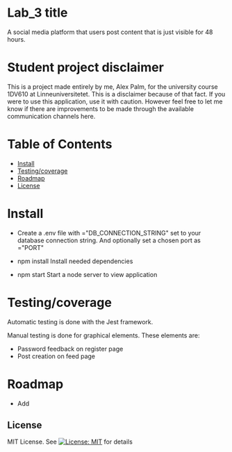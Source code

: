 # Lab_3 title
A social media platform that users post content that is just visible for 48 hours. 

# Student project disclaimer
This is a project made entirely by me, Alex Palm, for the university course 1DV610 at Linneuniversitetet. This is a disclaimer because of that fact. If you were to use this application, use it with caution. However feel free to let me know if there are improvements to be made through the available communication channels here.

# Table of Contents
- [Install](#install)
- [Testing/coverage](#testingcoverage)
- [Roadmap](#roadmap)
- [License](#license)

# Install
- Create a .env file with ="DB_CONNECTION_STRING" set to your database connection string. And optionally set a chosen port as ="PORT"

- npm install
Install needed dependencies

- npm start
Start a node server to view application

# Testing/coverage
Automatic testing is done with the Jest framework. 

Manual testing is done for graphical elements. These elements are:
 - Password feedback on register page
 - Post creation on feed page

# Roadmap
 - Add 



## License ## 
MIT License. See [![License: MIT](https://img.shields.io/badge/License-MIT-yellow.svg)](./LICENSE)
 for details

